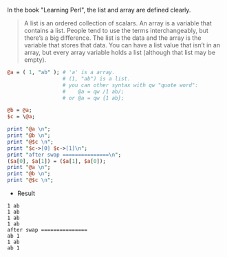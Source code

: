 In the book "Learning Perl", the list and array are defined clearly.
> A list is an ordered collection of scalars. An array is a variable that contains a list. People tend to use the terms interchangeably, but there’s a big difference. The list is the data and the array is the variable that stores that data. You can have a list value that isn’t in an array, but every array variable holds a list (although that list may be empty).

```Perl
@a = ( 1, "ab" ); # 'a' is a array. 
                  # (1, "ab") is a list.
                  # you can other syntax with qw "quote word":  
                  #    @a = qw /1 ab/;     
                  # or @a = qw {1 ab};

@b = @a;
$c = \@a;

print "@a \n";
print "@b \n";
print "@$c \n";
print "$c->[0] $c->[1]\n";
print "after swap ===============\n";
($a[0], $a[1]) = ($a[1], $a[0]);
print "@a \n";
print "@b \n";
print "@$c \n";
```
* Result
```
1 ab 
1 ab 
1 ab 
1 ab
after swap ===============
ab 1 
1 ab 
ab 1 
```
